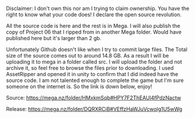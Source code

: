 Disclaimer: I don't own this nor am I trying to claim ownership. You have the right to know what your code does! I declare the open source revolution.

All the source code is here and the rest is in Mega. I will also publish the copy of Project 06 that I ripped from in another Mega folder. Would have published here but it's larger than 2 gb.

Unfortunately Github doesn't like when I try to commit large files. The Total size of the source comes out to around 14.8 GB. 
As a result I will be uploading it to mega in a folder called src. I will upload the folder and not archive it, so feel free to browse the files prior to downloading.
I used AssetRipper and opened it in unity to confirm that I did indeed have the source code. I am not talented enough to complete the game but I'm sure someone on the internet
is. So the link is down below, enjoy!


Source: https://mega.nz/folder/HMxkmSqb#HPY7F2ThEAUl4fPdzNactw




Release: https://mega.nz/folder/DQRXRCiB#VEffzHaWJuVcwolg1U5wWg
